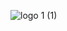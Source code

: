 
![logo 1 (1)](https://user-images.githubusercontent.com/91654378/168490048-de22a7bc-5efc-4162-8cba-33baa569b1d7.png)
